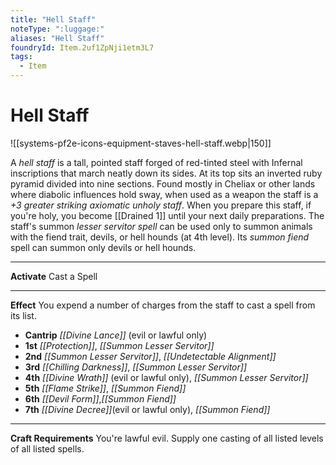 ```yaml
---
title: "Hell Staff"
noteType: ":luggage:"
aliases: "Hell Staff"
foundryId: Item.2uf1ZpNji1etm3L7
tags:
  - Item
---
```


# Hell Staff
![[systems-pf2e-icons-equipment-staves-hell-staff.webp|150]]

A _hell staff_ is a tall, pointed staff forged of red-tinted steel with Infernal inscriptions that march neatly down its sides. At its top sits an inverted ruby pyramid divided into nine sections. Found mostly in Cheliax or other lands where diabolic influences hold sway, when used as a weapon the staff is a _+3 greater striking axiomatic unholy staff_. When you prepare this staff, if you're holy, you become [[Drained 1]] until your next daily preparations. The staff's summon _lesser servitor spell_ can be used only to summon animals with the fiend trait, devils, or hell hounds (at 4th level). Its _summon fiend_ spell can summon only devils or hell hounds.

* * *

**Activate** Cast a Spell

* * *

**Effect** You expend a number of charges from the staff to cast a spell from its list.

*   **Cantrip** _[[Divine Lance]]_ (evil or lawful only)
*   **1st** _[[Protection]]_, _[[Summon Lesser Servitor]]_
*   **2nd** _[[Summon Lesser Servitor]]_, _[[Undetectable Alignment]]_
*   **3rd** _[[Chilling Darkness]]_, _[[Summon Lesser Servitor]]_
*   **4th** _[[Divine Wrath]]_ (evil or lawful only), _[[Summon Lesser Servitor]]_
*   **5th** _[[Flame Strike]]_, _[[Summon Fiend]]_
*   **6th** _[[Devil Form]]_,_[[Summon Fiend]]_
*   **7th** _[[Divine Decree]]_(evil or lawful only), _[[Summon Fiend]]_

* * *

**Craft Requirements** You're lawful evil. Supply one casting of all listed levels of all listed spells.
